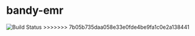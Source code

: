 # bandy-emr

<img src="https://travis-ci.org/blackchupiandyellowchino/bandy-emr.svg" alt="Build Status" />
>>>>>>> 7b05b735daa058e33e0fde4be9fa1c0e2a138441
